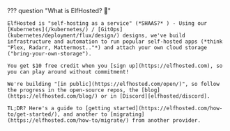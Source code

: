 ??? question "What is ElfHosted? :elf:"

    ElfHosted is "self-hosting as a service" (*SHAAS?* ) - Using our [Kubernetes](/kubernetes/) / [GitOps](kubernetes/deployment/flux/design/) designs, we've build infrastructure and automation to run popular self-hosted apps (*think "Plex, Radarr, Mattermost.."*) and attach your own cloud storage ("bring-your-own-storage").

    You get $10 free credit when you [sign up](https://elfhosted.com), so you can play around without commitment!

    We're building "[in public](https://elfhosted.com/open/)", so follow the progress in the open-source repos, the [blog](https://elfhosted.com/blog/) or in [Discord][elfhosted/discord]. 

    TL;DR? Here's a guide to [getting started](https://elfhosted.com/how-to/get-started/), and another to [migrating](https://elfhosted.com/how-to/migrate/) from another provider.